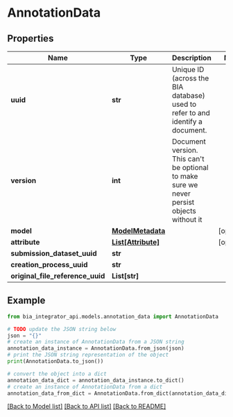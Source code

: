 # AnnotationData


## Properties

Name | Type | Description | Notes
------------ | ------------- | ------------- | -------------
**uuid** | **str** | Unique ID (across the BIA database) used to refer to and identify a document. | 
**version** | **int** | Document version. This can&#39;t be optional to make sure we never persist objects without it | 
**model** | [**ModelMetadata**](ModelMetadata.md) |  | [optional] 
**attribute** | [**List[Attribute]**](Attribute.md) |  | [optional] 
**submission_dataset_uuid** | **str** |  | 
**creation_process_uuid** | **str** |  | 
**original_file_reference_uuid** | **List[str]** |  | 

## Example

```python
from bia_integrator_api.models.annotation_data import AnnotationData

# TODO update the JSON string below
json = "{}"
# create an instance of AnnotationData from a JSON string
annotation_data_instance = AnnotationData.from_json(json)
# print the JSON string representation of the object
print(AnnotationData.to_json())

# convert the object into a dict
annotation_data_dict = annotation_data_instance.to_dict()
# create an instance of AnnotationData from a dict
annotation_data_from_dict = AnnotationData.from_dict(annotation_data_dict)
```
[[Back to Model list]](../README.md#documentation-for-models) [[Back to API list]](../README.md#documentation-for-api-endpoints) [[Back to README]](../README.md)



